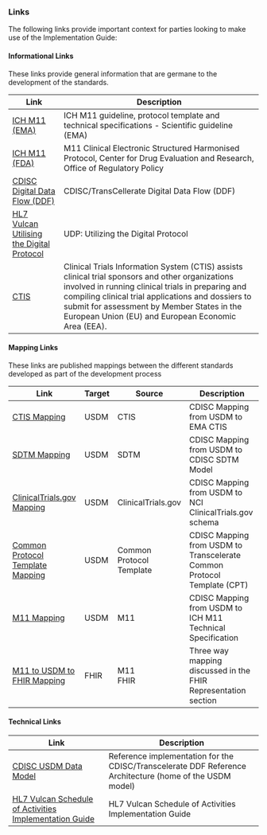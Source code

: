 ### Links

The following links provide important context for parties looking to make use of the Implementation Guide:

#### Informational Links

These links provide general information that are germane to the development of the standards.

| Link              | Description              |
| ----------------- | ------------------------ |
| [ICH M11 (EMA)](https://www.ema.europa.eu/en/ich-m11-guideline-clinical-study-protocol-template-technical-specifications-scientific-guideline) | ICH M11 guideline, protocol template and technical specifications - Scientific guideline (EMA)   |
| [ICH M11 (FDA)](https://www.fda.gov/regulatory-information/search-fda-guidance-documents/m11-clinical-electronic-structured-harmonised-protocol) | M11 Clinical Electronic Structured Harmonised Protocol, Center for Drug Evaluation and Research, Office of Regulatory Policy |
| [CDISC Digital Data Flow (DDF)](https://www.cdisc.org/ddf) | CDISC/TransCellerate Digital Data Flow (DDF) |
| [HL7 Vulcan Utilising the Digital Protocol](https://www.hl7vulcan.org/udp-project) | UDP: Utilizing the Digital Protocol |
| [CTIS](https://euclinicaltrials.eu/ctis-for-sponsors/) | Clinical Trials Information System (CTIS) assists clinical trial sponsors and other organizations involved in running clinical trials in preparing and compiling clinical trial applications and dossiers to submit for assessment by Member States in the European Union (EU) and European Economic Area (EEA). |

#### Mapping Links

These links are published mappings between the different standards developed as part of the development process

| Link | Target | Source | Description |
| -------------- | -------------- | -------------- | -------------- |
| [CTIS Mapping](https://github.com/cdisc-org/DDF-RA/blob/main/Documents/Mappings/ctis_mapping.xlsx) | USDM | CTIS | CDISC Mapping from USDM to EMA CTIS |
| [SDTM Mapping](https://github.com/cdisc-org/DDF-RA/blob/main/Documents/Mappings/sdtm_mapping.xlsx) | USDM | SDTM | CDISC Mapping from USDM to CDISC SDTM Model |
| [ClinicalTrials.gov Mapping](https://github.com/cdisc-org/DDF-RA/blob/main/Documents/Mappings/ct-gov_mapping.xlsx) | USDM | ClinicalTrials.gov | CDISC Mapping from USDM to NCI ClinicalTrials.gov schema |
| [Common Protocol Template Mapping](https://github.com/cdisc-org/DDF-RA/blob/main/Documents/Mappings/cpt_mapping.xlsx) | USDM | Common Protocol Template | CDISC Mapping from USDM to Transcelerate Common Protocol Template (CPT) |
| [M11 Mapping](https://github.com/cdisc-org/DDF-RA/blob/main/Documents/Mappings/m11_mapping.xlsx) | USDM | M11 | CDISC Mapping from USDM to ICH M11 Technical Specification |
| <a href="Mappings/M11 to FHIR Mapping 01.xlsx">M11 to USDM to FHIR Mapping</a> | FHIR | M11<br />FHIR | Three way mapping discussed in the FHIR Representation section |

#### Technical Links

| Link              | Description              |
| ----------------- | ------------------------ |
| [CDISC USDM Data Model](https://github.com/cdisc-org/DDF-RA) | Reference implementation for the CDISC/Transcelerate DDF Reference Architecture (home of the USDM model) |
| [HL7 Vulcan Schedule of Activities Implementation Guide](https://hl7.org/fhir/uv/vulcan-schedule/) | HL7 Vulcan Schedule of Activities Implementation Guide |
